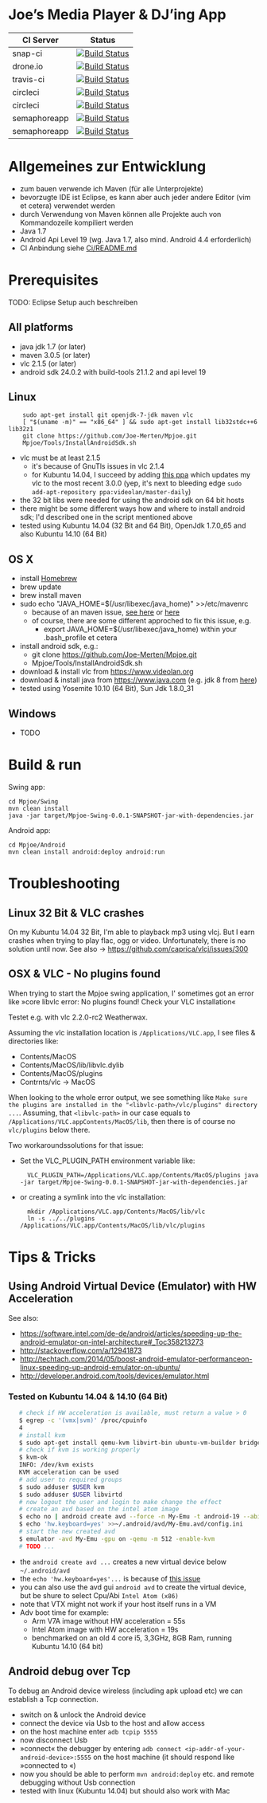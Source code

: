 Joe’s Media Player & DJ’ing App
===============================

| CI Server    | Status
|--------------|--------
| snap-ci      | [![Build Status](https://snap-ci.com/Joe-Merten/Mpjoe/branch/master/build_image)](https://snap-ci.com/Joe-Merten/Mpjoe)
| drone.io     | [![Build Status](https://drone.io/github.com/Joe-Merten/Mpjoe/status.png)](https://drone.io/github.com/Joe-Merten/Mpjoe)
| travis-ci    | [![Build Status](https://travis-ci.org/Joe-Merten/Mpjoe.svg?branch=master)](https://travis-ci.org/Joe-Merten/Mpjoe)
| circleci     | [![Build Status](https://circleci.com/gh/Joe-Merten/Mpjoe.svg)](https://circleci.com/gh/Joe-Merten/Mpjoe)
| circleci     | [![Build Status](https://circleci.com/gh/Joe-Merten/Mpjoe.svg?style=shield)](https://circleci.com/gh/Joe-Merten/Mpjoe)
| semaphoreapp | [![Build Status](https://semaphoreapp.com/api/v1/projects/ed34e48b-8b31-4d78-a3cd-0730d586feaa/341075/badge.png)](https://semaphoreapp.com/joe-merten/mpjoe)
| semaphoreapp | [![Build Status](https://semaphoreapp.com/api/v1/projects/ed34e48b-8b31-4d78-a3cd-0730d586feaa/341075/shields_badge.svg)](https://semaphoreapp.com/joe-merten/mpjoe)


Allgemeines zur Entwicklung
===========================
- zum bauen verwende ich Maven (für alle Unterprojekte)
- bevorzugte IDE ist Eclipse, es kann aber auch jeder andere Editor (vim et cetera) verwendet werden
- durch Verwendung von Maven können alle Projekte auch von Kommandozeile kompiliert werden
- Java 1.7
- Android Api Level 19 (wg. Java 1.7, also mind. Android 4.4 erforderlich)
- CI Anbindung siehe [Ci/README.md](Ci/README.md)


Prerequisites
=============

TODO: Eclipse Setup auch beschreiben


All platforms
-------------
- java jdk 1.7 (or later)
- maven 3.0.5 (or later)
- vlc 2.1.5 (or later)
- android sdk 24.0.2 with build-tools 21.1.2 and api level 19


Linux
-----

        sudo apt-get install git openjdk-7-jdk maven vlc
        [ "$(uname -m)" == "x86_64" ] && sudo apt-get install lib32stdc++6 lib32z1
        git clone https://github.com/Joe-Merten/Mpjoe.git
        Mpjoe/Tools/InstallAndroidSdk.sh

- vlc must be at least 2.1.5
  - it's because of GnuTls issues in vlc 2.1.4
  - for Kubuntu 14.04, I succeed by adding [this ppa](https://launchpad.net/~videolan/+archive/ubuntu/master-daily) which updates my vlc to the most recent 3.0.0
    (yep, it's next to bleeding edge `sudo add-apt-repository ppa:videolan/master-daily`)
- the 32 bit libs were needed for using the android sdk on 64 bit hosts
- there might be some different ways how and where to install android sdk; I'd described one in the script mentioned above
- tested using Kubuntu 14.04 (32 Bit and 64 Bit), OpenJdk 1.7.0_65 and also Kubuntu 14.10 (64 Bit)


OS X
----
- install [Homebrew](http://brew.sh)
- brew update
- brew install maven
- sudo echo "JAVA_HOME=$(/usr/libexec/java_home)" >>/etc/mavenrc
  - because of an maven issue, [see here](http://blog.tompawlak.org/maven-default-java-version-mac-osx) or [here](http://www.jayway.com/2013/03/08/configuring-maven-to-use-java-7-on-mac-os-x/)
  - of course, there are some different approched to fix this issue, e.g.
    - export JAVA_HOME=$(/usr/libexec/java_home) within your .bash_profile et cetera
- install android sdk, e.g.:
  - git clone https://github.com/Joe-Merten/Mpjoe.git
  - Mpjoe/Tools/InstallAndroidSdk.sh
- download & install vlc from https://www.videolan.org
- download & install java from https://www.java.com (e.g. jdk 8 from [here](http://www.oracle.com/technetwork/java/javase/downloads/jdk8-downloads-2133151.html))
- tested using Yosemite 10.10 (64 Bit), Sun Jdk 1.8.0_31


Windows
-------
- TODO


Build & run
===========

Swing app:

    cd Mpjoe/Swing
    mvn clean install
    java -jar target/Mpjoe-Swing-0.0.1-SNAPSHOT-jar-with-dependencies.jar

Android app:

    cd Mpjoe/Android
    mvn clean install android:deploy android:run


Troubleshooting
===============

Linux 32 Bit & VLC crashes
--------------------------
On my Kubuntu 14.04 32 Bit, I'm able to playback mp3 using vlcj. But I earn crashes when trying to play flac, ogg or video.
Unfortunately, there is no solution until now. See also → https://github.com/caprica/vlcj/issues/300


OSX & VLC - No plugins found
----------------------------
When trying to start the Mpjoe swing application, I' sometimes got an error like »core libvlc error: No plugins found! Check your VLC installation«

Testet e.g. with vlc 2.2.0-rc2 Weatherwax.

Assuming the vlc installation location is `/Applications/VLC.app`, I see files & directories like:

* Contents/MacOS
* Contents/MacOS/lib/libvlc.dylib
* Contents/MacOS/plugins
* Contrnts/vlc -> MacOS

When looking to the whole error output, we see something like `Make sure the plugins are installed in the "<libvlc-path>/vlc/plugins" directory ...`.
Assuming, that `<libvlc-path>` in our case equals to `/Applications/VLC.appContents/MacOS/lib`, then there is of course no `vlc/plugins` below there.

Two workaroundssolutions for that issue:

* Set the VLC_PLUGIN_PATH environment variable like:

        VLC_PLUGIN_PATH=/Applications/VLC.app/Contents/MacOS/plugins java -jar target/Mpjoe-Swing-0.0.1-SNAPSHOT-jar-with-dependencies.jar

* or creating a symlink into the vlc installation:

        mkdir /Applications/VLC.app/Contents/MacOS/lib/vlc
        ln -s ../../plugins /Applications/VLC.app/Contents/MacOS/lib/vlc/plugins


Tips & Tricks
=============

Using Android Virtual Device (Emulator) with HW Acceleration
------------------------------------------------------------

See also:

* https://software.intel.com/de-de/android/articles/speeding-up-the-android-emulator-on-intel-architecture#_Toc358213273
* http://stackoverflow.com/a/12941873
* http://techtach.com/2014/05/boost-android-emulator-performanceon-linux-speeding-up-android-emulator-on-ubuntu/
* http://developer.android.com/tools/devices/emulator.html

### Tested on Kubuntu 14.04 & 14.10 (64 Bit)

```bash
   # check if HW acceleration is available, must return a value > 0
   $ egrep -c '(vmx|svm)' /proc/cpuinfo
   4
   # install kvm
   $ sudo apt-get install qemu-kvm libvirt-bin ubuntu-vm-builder bridge-utils
   # check if kvm is working properly
   $ kvm-ok
   INFO: /dev/kvm exists
   KVM acceleration can be used
   # add user to required groups
   $ sudo adduser $USER kvm
   $ sudo adduser $USER libvirtd
   # now logout the user and login to make change the effect
   # create an avd based on the intel atom image
   $ echo no | android create avd --force -n My-Emu -t android-19 --abi x86
   $ echo 'hw.keyboard=yes' >>~/.android/avd/My-Emu.avd/config.ini
   # start the new created avd
   $ emulator -avd My-Emu -gpu on -qemu -m 512 -enable-kvm
   # TODO ...
```

* the `android create avd ...` creates a new virtual device below `~/.android/avd`
* the `echo 'hw.keyboard=yes'...` is because of [this issue](http://stackoverflow.com/a/11252510)
* you can also use the avd gui `android avd` to create the virtual device, but be shure to select Cpu/Abi `Intel Atom (x86)`
* note that VTX might not work if your host itself runs in a VM
* Adv boot time for example:
  * Arm V7A image without HW acceleration = 55s
  * Intel Atom image with HW acceleration = 19s
  * benchmarked on an old 4 core i5, 3,3GHz, 8GB Ram, running Kubuntu 14.10 (64 bit)


Android debug over Tcp
----------------------

To debug an Android device wireless (including apk upload etc) we can establish a Tcp connection.

* switch on & unlock the Android device
* connect the device via Usb to the host and allow access
* on the host machine enter `adb tcpip 5555`
* now disconnect Usb
* »connect« the debugger by entering `adb connect <ip-addr-of-your-android-device>:5555` on the host machine (it should respond like »connected to <ip-addr>«)
* now you should be able to perform `mvn android:deploy` etc. and remote debugging without Usb connection
* tested with linux (Kubuntu 14.04) but should also work with Mac
